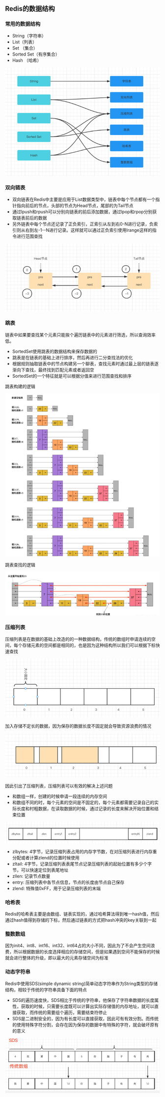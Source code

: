 ## Redis的数据结构

### 常用的数据结构

- String（字符串）
- List（列表）
- Set （集合）
- Sorted Set（有序集合）
- Hash （哈希）

![Redis数据结构映射](../Images/redis_data_struct_mapping.png)


### 双向链表

- 双向链表在Redis中主要是应用于List数据类型中，链表中每个节点都有一个指针指向前后的节点，头部的节点为Head节点，尾部的为Tail节点
- 通过lpush和rpush可以分别向链表的前后添加数据，通过lpop和rpop分别获取链表前后的数据
- 另外链表中每个节点还记录了正负索引，正索引从左到右0-N进行记录，负索引则从右到左-1--N进行记录。这样就可以通过正负索引使用lrange这样的指令进行范围查找

![双向链表数据结构.png](../Images/redis_linked_list.png)

### 跳表

链表中如果要查找某个元素只能挨个遍历链表中的元素进行筛选，所以查询效率低。

- SortedSet使用跳表的数据结构来保存数据的
- 跳表是在链表的基础上进行排序，然后再进行二分查找法的优化
- 根据规则抽取链表中的节点构建另一个聊表，查找元素时通过最上层的链表逐渐向下查找，最终找到匹配元素或者返回空
- SortedSet的一个特征就是可以根据分值来进行范围查找和排序

跳表构建的逻辑

![跳表的数据结构.png](../Images/redis_sorted_set.png)

跳表查找的逻辑

![跳表的查询逻辑.png](../Images/redis_sorted_set_search.png)

### 压缩列表

压缩列表是在数据的基础上改造的的一种数据结构，传统的数组时申请连续的空间，每个存储元素的空间都是相同的，也是因为这种结构所以我们可以根据下标快速查找

![普通的数组.png](../Images/common_array.png)

加入存储不定长的数据，因为保存的数据长度不固定就会导致资源浪费的情况

![存储不定长数据.png](../Images/array_store_flexiable_length.png)

因此引出了压缩列表，压缩列表可以有效的解决上述问题

- 和数组一样，创建的时候申请一段连续的内存空间
- 和数组不同的时，每个元素的空间是不固定的，每个元素都需要记录自己的实际长度和村粗数据，在读取数据的时候，通过记录的长度来解决开始位置和结束位置


![Redis压缩列表.png](../Images/redis_zip_list.png)

- zlbytes: 4字节，记录压缩列表占用的内存字节数，在对压缩列表进行内存重分配或者计算zlend的位置时候使用
- zltail: 4字节，记录压缩列表表尾节点记录压缩列表的起始位置有多少个字节，可以快速定位到表尾地址
- zllen: 记录节点数量
- entry: 压缩列表中各节点信息，节点的长度由节点自己保存
- zlend: 特殊值0xFF，用于记录压缩列表的末端

### 哈希表

Redis的哈希表主要是由数组、链表实现的，通过哈希算法得到唯一hash值，然后通过hash值得到存储的下标，然后通过链表的方式把hash冲突的key关联到一起

### 整数数组

因为init4、int8、int16、int32、int64占的大小不同，因此为了不会产生空间浪费，所以根据数据的长度选择相应的存储空间，但是如果遇到空间不能保存的时候
就会进行整体的升级，即以最大的元素存储空间为标准

### 动态字符串

Redis中使用SDS(simple dynamic string)简单动态字符串作为String类型的存储结构，相较于传统的字符串具备下面的特点

- SDS的遍历速度快，SDS相比于传统的字符串，他保存了字符串数据的长度属性，获取的时候，只需要长度既可以计算出实际存储值的内存地址，就可以直接获取，而传统的需要组个遍历，需要结束符停止
- SDS是二进制安全的，因为有长度可以直接获取，因此可有有效分割。而传统的使用特殊字符分割，会存在因为保存的数据中有特殊的字符，就会破坏原有的意义

![Redis字符串数据结构.png](../Images/redis_string_data_struct.png)